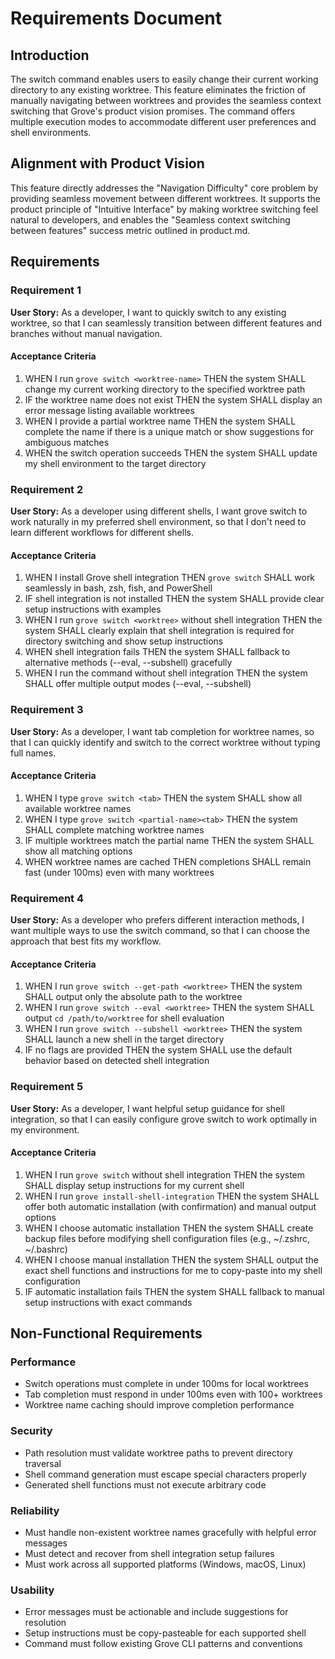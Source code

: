# Requirements Document

## Introduction

The switch command enables users to easily change their current working directory to any existing worktree. This feature eliminates the friction of manually navigating between worktrees and provides the seamless context switching that Grove's product vision promises. The command offers multiple execution modes to accommodate different user preferences and shell environments.

## Alignment with Product Vision

This feature directly addresses the "Navigation Difficulty" core problem by providing seamless movement between different worktrees. It supports the product principle of "Intuitive Interface" by making worktree switching feel natural to developers, and enables the "Seamless context switching between features" success metric outlined in product.md.

## Requirements

### Requirement 1

**User Story:** As a developer, I want to quickly switch to any existing worktree, so that I can seamlessly transition between different features and branches without manual navigation.

#### Acceptance Criteria

1. WHEN I run `grove switch <worktree-name>` THEN the system SHALL change my current working directory to the specified worktree path
2. IF the worktree name does not exist THEN the system SHALL display an error message listing available worktrees
3. WHEN I provide a partial worktree name THEN the system SHALL complete the name if there is a unique match or show suggestions for ambiguous matches
4. WHEN the switch operation succeeds THEN the system SHALL update my shell environment to the target directory

### Requirement 2

**User Story:** As a developer using different shells, I want grove switch to work naturally in my preferred shell environment, so that I don't need to learn different workflows for different shells.

#### Acceptance Criteria

1. WHEN I install Grove shell integration THEN `grove switch` SHALL work seamlessly in bash, zsh, fish, and PowerShell
2. IF shell integration is not installed THEN the system SHALL provide clear setup instructions with examples
3. WHEN I run `grove switch <worktree>` without shell integration THEN the system SHALL clearly explain that shell integration is required for directory switching and show setup instructions
4. WHEN shell integration fails THEN the system SHALL fallback to alternative methods (--eval, --subshell) gracefully
5. WHEN I run the command without shell integration THEN the system SHALL offer multiple output modes (--eval, --subshell)

### Requirement 3

**User Story:** As a developer, I want tab completion for worktree names, so that I can quickly identify and switch to the correct worktree without typing full names.

#### Acceptance Criteria

1. WHEN I type `grove switch <tab>` THEN the system SHALL show all available worktree names
2. WHEN I type `grove switch <partial-name><tab>` THEN the system SHALL complete matching worktree names
3. IF multiple worktrees match the partial name THEN the system SHALL show all matching options
4. WHEN worktree names are cached THEN completions SHALL remain fast (under 100ms) even with many worktrees

### Requirement 4

**User Story:** As a developer who prefers different interaction methods, I want multiple ways to use the switch command, so that I can choose the approach that best fits my workflow.

#### Acceptance Criteria

1. WHEN I run `grove switch --get-path <worktree>` THEN the system SHALL output only the absolute path to the worktree
2. WHEN I run `grove switch --eval <worktree>` THEN the system SHALL output `cd /path/to/worktree` for shell evaluation
3. WHEN I run `grove switch --subshell <worktree>` THEN the system SHALL launch a new shell in the target directory
4. IF no flags are provided THEN the system SHALL use the default behavior based on detected shell integration

### Requirement 5

**User Story:** As a developer, I want helpful setup guidance for shell integration, so that I can easily configure grove switch to work optimally in my environment.

#### Acceptance Criteria

1. WHEN I run `grove switch` without shell integration THEN the system SHALL display setup instructions for my current shell
2. WHEN I run `grove install-shell-integration` THEN the system SHALL offer both automatic installation (with confirmation) and manual output options
3. WHEN I choose automatic installation THEN the system SHALL create backup files before modifying shell configuration files (e.g., ~/.zshrc, ~/.bashrc)
4. WHEN I choose manual installation THEN the system SHALL output the exact shell functions and instructions for me to copy-paste into my shell configuration
5. IF automatic installation fails THEN the system SHALL fallback to manual setup instructions with exact commands

## Non-Functional Requirements

### Performance

- Switch operations must complete in under 100ms for local worktrees
- Tab completion must respond in under 100ms even with 100+ worktrees
- Worktree name caching should improve completion performance

### Security

- Path resolution must validate worktree paths to prevent directory traversal
- Shell command generation must escape special characters properly
- Generated shell functions must not execute arbitrary code

### Reliability

- Must handle non-existent worktree names gracefully with helpful error messages
- Must detect and recover from shell integration setup failures
- Must work across all supported platforms (Windows, macOS, Linux)

### Usability

- Error messages must be actionable and include suggestions for resolution
- Setup instructions must be copy-pasteable for each supported shell
- Command must follow existing Grove CLI patterns and conventions
